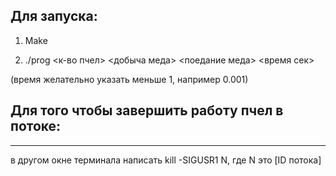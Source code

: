 Для запуска:
-----------------
  1. Make
  
  2. ./prog <к-во пчел> <добыча меда> <поедание меда> <время сек>
  
 (время желательно указать меньше 1, например 0.001)

Для того чтобы завершить работу пчел в потоке:
----------------------------------------------
***
 в другом окне терминала написать kill -SIGUSR1 N, где N это [ID потока]

